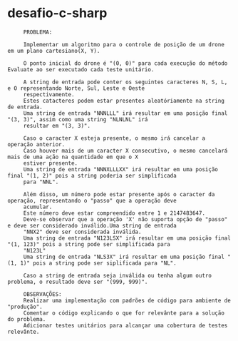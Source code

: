 # desafio-c-sharp
         PROBLEMA:
         
         Implementar um algoritmo para o controle de posição de um drone em um plano cartesiano(X, Y).
         
         O ponto inicial do drone é "(0, 0)" para cada execução do método Evaluate ao ser executado cada teste unitário.
         
         A string de entrada pode conter os seguintes caracteres N, S, L, e O representando Norte, Sul, Leste e Oeste
         respectivamente.
         Estes catacteres podem estar presentes aleatóriamente na string de entrada.
         Uma string de entrada "NNNLLL" irá resultar em uma posição final "(3, 3)", assim como uma string "NLNLNL" irá
         resultar em "(3, 3)".
         
         Caso o caracter X esteja presente, o mesmo irá cancelar a operação anterior.
         Caso houver mais de um caracter X consecutivo, o mesmo cancelará mais de uma ação na quantidade em que o X
         estiver presente.
         Uma string de entrada "NNNXLLLXX" irá resultar em uma posição final "(1, 2)" pois a string poderia ser simplificada 
         para "NNL".
         
         Além disso, um número pode estar presente após o caracter da operação, representando o "passo" que a operação deve 
         acumular.
         Este número deve estar compreendido entre 1 e 2147483647.
         Deve-se observar que a operação 'X' não suporta opção de "passo" e deve ser considerado inválido.Uma string de entrada
         "NNX2" deve ser considerada inválida.
         Uma string de entrada "N123LSX" irá resultar em uma posição final "(1, 123)" pois a string pode ser simplificada para
         "N123L"
         Uma string de entrada "NLS3X" irá resultar em uma posição final "(1, 1)" pois a string pode ser siplificada para "NL".
         
         Caso a string de entrada seja inválida ou tenha algum outro problema, o resultado deve ser "(999, 999)".
         
         OBSERVAÇÕES:
         Realizar uma implementação com padrões de código para ambiente de "produção". 
         Comentar o código explicando o que for relevânte para a solução do problema.
         Adicionar testes unitários para alcançar uma cobertura de testes relevânte.
